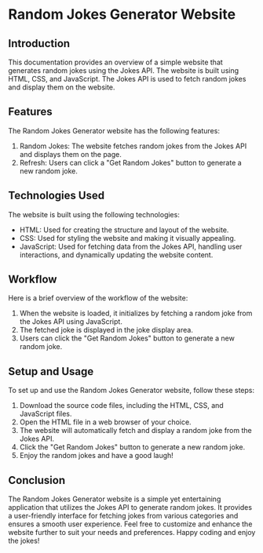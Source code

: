 # Random Jokes Generator Website

## Introduction

This documentation provides an overview of a simple website that generates random jokes using the Jokes API. The website is built using HTML, CSS, and JavaScript. The Jokes API is used to fetch random jokes and display them on the website.

## Features

The Random Jokes Generator website has the following features:

1. Random Jokes: The website fetches random jokes from the Jokes API and displays them on the page.
2. Refresh: Users can click a "Get Random Jokes" button to generate a new random joke.

## Technologies Used

The website is built using the following technologies:

- HTML: Used for creating the structure and layout of the website.
- CSS: Used for styling the website and making it visually appealing.
- JavaScript: Used for fetching data from the Jokes API, handling user interactions, and dynamically updating the website content.

## Workflow

Here is a brief overview of the workflow of the website:

1. When the website is loaded, it initializes by fetching a random joke from the Jokes API using JavaScript.
2. The fetched joke is displayed in the joke display area.
3. Users can click the "Get Random Jokes" button to generate a new random joke.

## Setup and Usage

To set up and use the Random Jokes Generator website, follow these steps:

1. Download the source code files, including the HTML, CSS, and JavaScript files.
2. Open the HTML file in a web browser of your choice.
3. The website will automatically fetch and display a random joke from the Jokes API.
4. Click the "Get Random Jokes" button to generate a new random joke.
5. Enjoy the random jokes and have a good laugh!

## Conclusion

The Random Jokes Generator website is a simple yet entertaining application that utilizes the Jokes API to generate random jokes. It provides a user-friendly interface for fetching jokes from various categories and ensures a smooth user experience. Feel free to customize and enhance the website further to suit your needs and preferences. Happy coding and enjoy the jokes!
